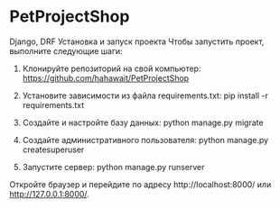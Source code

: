 # PetProjectShop
Django, DRF
Установка и запуск проекта
Чтобы запустить проект, выполните следующие шаги:

1. Клонируйте репозиторий на свой компьютер:
https://github.com/hahawait/PetProjectShop

2. Установите зависимости из файла requirements.txt:
pip install -r requirements.txt

3. Создайте и настройте базу данных:
python manage.py migrate

4. Создайте административного пользователя:
python manage.py createsuperuser

5. Запустите сервер:
python manage.py runserver

Откройте браузер и перейдите по адресу http://localhost:8000/ или http://127.0.0.1:8000/.

